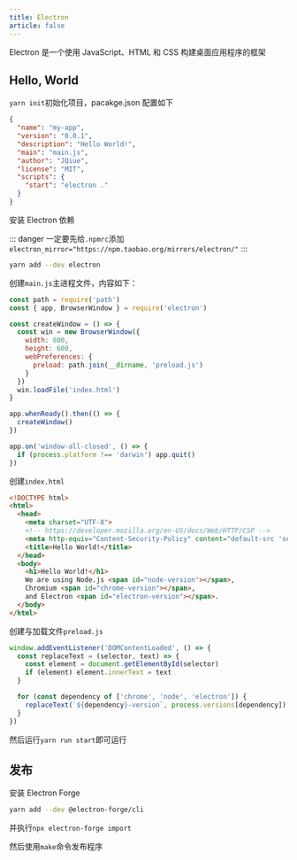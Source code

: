 ```yaml
---
title: Electron
article: false
---
```


Electron 是一个使用 JavaScript、HTML 和 CSS 构建桌面应用程序的框架

## Hello, World

`yarn init`初始化项目，pacakge.json 配置如下

```json
{
  "name": "my-app",
  "version": "0.0.1",
  "description": "Hello World!",
  "main": "main.js",
  "author": "JQiue",
  "license": "MIT",
  "scripts": {
    "start": "electron ."
  }
}
```

安装 Electron 依赖

::: danger
一定要先给`.npmrc`添加`electron_mirror="https://npm.taobao.org/mirrors/electron/"`
:::

```sh
yarn add --dev electron
```

创建`main.js`主进程文件，内容如下：

```js
const path = require('path')
const { app, BrowserWindow } = require('electron')

const createWindow = () => {
  const win = new BrowserWindow({
    width: 800,
    height: 600,
    webPreferences: {
      preload: path.join(__dirname, 'preload.js')
    }
  })
  win.loadFile('index.html')
}

app.whenReady().then(() => {
  createWindow()
})

app.on('window-all-closed', () => {
  if (process.platform !== 'darwin') app.quit()
})
```

创建`index.html`

```html
<!DOCTYPE html>
<html>
  <head>
    <meta charset="UTF-8">
    <!-- https://developer.mozilla.org/en-US/docs/Web/HTTP/CSP -->
    <meta http-equiv="Content-Security-Policy" content="default-src 'self'; script-src 'self'">
    <title>Hello World!</title>
  </head>
  <body>
    <h1>Hello World!</h1>
    We are using Node.js <span id="node-version"></span>,
    Chromium <span id="chrome-version"></span>,
    and Electron <span id="electron-version"></span>.
  </body>
</html>
```

创建与加载文件`preload.js`

```js
window.addEventListener('DOMContentLoaded', () => {
  const replaceText = (selector, text) => {
    const element = document.getElementById(selector)
    if (element) element.innerText = text
  }

  for (const dependency of ['chrome', 'node', 'electron']) {
    replaceText(`${dependency}-version`, process.versions[dependency])
  }
})
```

然后运行`yarn run start`即可运行

## 发布

安装 Electron Forge

```sh
yarn add --dev @electron-forge/cli
```

并执行`npx electron-forge import`

然后使用`make`命令发布程序
